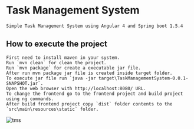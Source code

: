 # Task Management System
	Simple Task Management System using Angular 4 and Spring boot 1.5.4

## How to execute the project

	First need to install maven in your system.
	Run `mvn clean` for clean the project.
	Run `mvn package` for create a executable jar file.
	After run mvn package jar file is created inside target folder.
	To execute jar file run `java -jar target\TaskManagementSystem-0.0.1-SNAPSHOT.jar`.
	Open the web browser with http://localhost:8080/ URL.
	To change the frontend go to the frontend project and build project using ng commands.
	After build frontend project copy `dist` folder contents to the `src\main\resources\static` folder.
	
![tms](https://user-images.githubusercontent.com/353851/27143627-9f5342ee-514c-11e7-94f6-fd8b97002e55.png)



